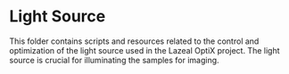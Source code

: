 # Light Source
This folder contains scripts and resources related to the control and optimization of the light source used in the Lazeal OptiX project. The light source is crucial for illuminating the samples for imaging.